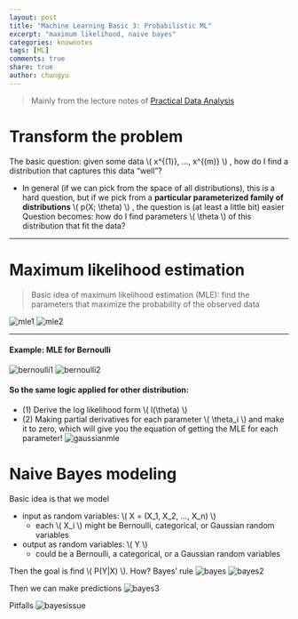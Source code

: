 ```yaml
---
layout: post
title: "Machine Learning Basic 3: Probabilistic ML"
excerpt: "maximum likelihood, naive bayes"
categories: knownotes
tags: [ML]
comments: true
share: true
author: chungyu
---
```

> Mainly from the lecture notes of [ Practical Data Analysis](http://www.datasciencecourse.org/)

# Transform the problem

The basic question: given some data \\( x^{(1)}, ..., x^{(m)} \\)  , how do I find a distribution that captures this data “well”?
  * In general (if we can pick from the space of all distributions), this is a hard question, but if we pick from a **particular parameterized family of distributions** \\( p(X; \theta) \\) , the question is (at least a little bit) easier
Question becomes: how do I find parameters \\( \theta \\) of this distribution that fit the data?

---

# Maximum likelihood estimation
> Basic idea of maximum likelihood estimation (MLE): find the parameters that maximize the probability of the observed data

![mle1]({{site.url}}/images/ml/mle1.png)
![mle2]({{site.url}}/images/ml/mle2.png)

---

#### Example: MLE for Bernoulli
![bernoulli1]({{site.url}}/images/ml/bernoulli1.png)
![bernoulli2]({{site.url}}/images/ml/bernoulli2.png)

#### So the same logic applied for other distribution:
* (1) Derive the log likelihood form \\( l(\theta) \\)
* (2) Making partial derivatives for each parameter \\( \theta_i \\) and make it to zero, which will give you the equation of getting the MLE for each parameter!
![gaussianmle]({{site.url}}/images/ml/gaussianmle.png)


# Naive Bayes modeling

Basic idea is that we model
* input as random variables: \\( X = (X_1, X_2, ..., X_n) \\)
  * each \\( X_i \\) might be Bernoulli, categorical, or Gaussian random variables
* output as random variables: \\( Y \\)
  * could be a Bernoulli, a categorical, or a Gaussian random variables

Then the goal is find \\( P(Y\|X) \\). How? Bayes’ rule
![bayes]({{site.url}}/images/ml/bayes.png)
![bayes2]({{site.url}}/images/ml/bayes2.png)

Then we can make predictions
![bayes3]({{site.url}}/images/ml/bayes3.png)

Pitfalls
![bayesissue]({{site.url}}/images/ml/bayesissue.png)

